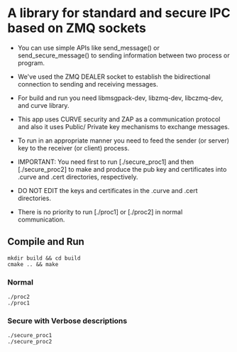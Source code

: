 # A library for standard and secure IPC based on ZMQ sockets

* You can use simple APIs like send_message() or send_secure_message() to sending information between two process or program.

* We've used the ZMQ DEALER socket to establish the bidirectional connection to sending and receiving messages.

* For build and run you need libmsgpack-dev, libzmq-dev, libczmq-dev, and curve library.

* This app uses CURVE security and ZAP as a communication protocol and also it uses Public/ Private key mechanisms to exchange messages.

* To run in an appropriate manner you need to feed the sender (or server) key to the receiver (or client) process. 

* IMPORTANT: You need first to run [./secure_proc1] and then [./secure_proc2] to make and produce the pub key and certificates into .curve and .cert directories, respectively.

* DO NOT EDIT the keys and certificates in the .curve and .cert directories.

* There is no priority to run [./proc1] or [./proc2] in normal communication.

## Compile and Run

```
mkdir build && cd build
cmake .. && make
```
### Normal

```
./proc2
./proc1
```
### Secure with Verbose descriptions

```
./secure_proc1
./secure_proc2
```

